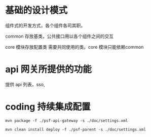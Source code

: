 # 基础的设计模式

组件式的开发方式，各个组件各司其职。

common 存放基类，公共接口用以各个组件之间的交互

core 模块存放配置类 需要共同使用的类。core 模块只能依赖common

# api 网关所提供的功能

提供 api 列表，sso,

# coding 持续集成配置
```shell
mvn package -f ./psf-api-gateway -s ./doc/settings.xml

mvn clean install deploy -f ./psf-parent -s ./doc/settings.xml
```

